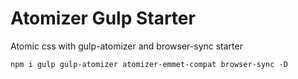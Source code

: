 # Atomizer Gulp Starter

Atomic css with gulp-atomizer and browser-sync starter

`npm i gulp gulp-atomizer atomizer-emmet-compat browser-sync -D`
